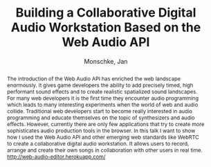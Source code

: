 --- 
title: "Building a Collaborative Digital Audio Workstation Based on the Web Audio API" 
abstract: "The introduction of the Web Audio API has enriched the web landscape enormously. It gives game developers the ability to add precisely timed, high performant sound effects and to create realistic spatialized sound landscapes. For many web developers it is the first time they encounter audio programming which leads to many interesting experiments when the world of web and audio collide. Traditional web developers start to become really interested in audio programming and educate themselves on the topic of synthesizers and audio effects. However, currently there are only few applications that try to create more sophisticates audio production tools in the browser. In this talk I want to show how I used the Web Audio API and other emerging web standards like WebRTC to create a collaborative digital audio workstation. It allows users to record, arrange and create their own songs in collaboration with other users in real time. http://web-audio-editor.herokuapp.com/" 
address: "Paris" 
author: "Monschke, Jan"
webAuthor: "Jan Monschke" 
booktitle: "Proceedings of the International Web Audio Conference" 
editor: "Goldszmidt, Samuel and Schnell, Norbert and Saiz, Victor and Matuszewski, Benjamin" 
month: "Proceedings of the International Web Audio Conference"
pages: "" 
publisher: "IRCAM" 
series: "WAC '15"
track: "Talk"  
year: "2015" 
id: "2015_vid2" 
tags: year2015
media: undefined 
pdflink: undefined
ISSN: 2663-5844
---